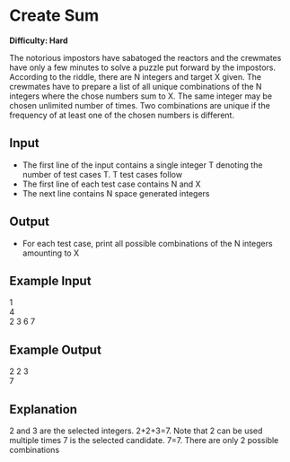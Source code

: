 # Create Sum

**Difficulty: Hard**

The notorious impostors have sabatoged the reactors and the crewmates have only a few minutes to solve a puzzle put forward by the impostors. According to the riddle, there are N integers and target X given. The crewmates have to prepare a list of all unique combinations of the N integers where the chose numbers sum to X. The same integer may be chosen unlimited number of times. Two combinations are unique if the frequency of at least one of the chosen numbers is different.

## Input

- The first line of the input contains a single integer T denoting the number of test cases T. T test cases follow
- The first line of each test case contains N and X
- The next line contains N space generated integers

## Output

- For each test case, print all possible combinations of the N integers amounting to X

## Example Input

1 <br/>
4 <br/>
2 3 6 7

## Example Output

2 2 3 <br/>
7

## Explanation

2 and 3 are the selected integers. 2+2+3=7. Note that 2 can be used multiple times
7 is the selected candidate. 7=7.
There are only 2 possible combinations
